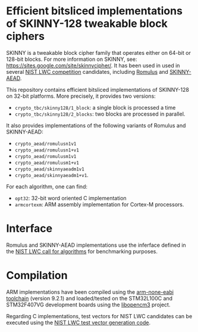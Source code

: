 # Efficient bitsliced implementations of SKINNY-128 tweakable block ciphers

SKINNY is a tweakable block cipher family that operates either on 64-bit or 128-bit blocks. For more information on SKINNY, see: https://sites.google.com/site/skinnycipher/. It has been used in used in several [NIST LWC competition](https://csrc.nist.gov/projects/lightweight-cryptography) candidates, including [Romulus](https://romulusae.github.io/romulus) and [SKINNY-AEAD](https://sites.google.com/site/skinnycipher/nist-lwc-submission/skinny).

This repository contains efficient bitsliced implementations of SKINNY-128 on 32-bit platforms. More precisely, it provides two versions:
- `crypto_tbc/skinny128/1_block`:  a single block is processed a time
- `crypto_tbc/skinny128/2_blocks`: two blocks are processed in parallel.

It also provides implementations of the following variants of Romulus and SKINNY-AEAD:

- `crypto_aead/romulusn1v1`
- `crypto_aead/romulusn1+v1`
- `crypto_aead/romulusm1v1`
- `crypto_aead/romulusm1+v1`
- `crypto_aead/skinnyaeadm1v1`
- `crypto_aead/skinnyaeadm1+v1`.

For each algorithm, one can find:

- `opt32`: 32-bit word oriented C implementation  
- `armcortexm`: ARM assembly implementation for Cortex-M processors.

# Interface

Romulus and SKINNY-AEAD implementations use the inferface defined in the [NIST LWC call for algorithms](https://csrc.nist.gov/CSRC/media/Projects/Lightweight-Cryptography/documents/final-lwc-submission-requirements-august2018.pdf) for benchmarking purposes.

# Compilation

ARM implementations have been compiled using the [arm-none-eabi toolchain](https://developer.arm.com/tools-and-software/open-source-software/developer-tools/gnu-toolchain/gnu-rm) (version 9.2.1) and loaded/tested on the STM32L100C and STM32F407VG development boards using the [libopencm3](https://github.com/libopencm3/libopencm3) project.

Regarding C implementations, test vectors for NIST LWC candidates can be executed using the [NIST LWC test vector generation code](https://csrc.nist.gov/CSRC/media/Projects/Lightweight-Cryptography/documents/TestVectorGen.zip).
